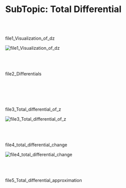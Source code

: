<h1><div align=”center”><b>SubTopic: Total Differential</b></h1></div>
<br/></br>

<tab>file1_Visualization_of_dz

![file1_Visualization_of_dz](https://github.com/vnb09/FSF-mathematics-python-code-archive/blob/fsf_tasks/FSF-2020/calculus-of-several-variables/approximations-and-optimizations/Total-Differential/file1_Visualization_of_dz.gif?raw=true)
<br/></br>
<br/></br>

<tab>file2_Differentials
 

<br/></br>
<br/></br>

<tab>file3_Total_differential_of_z
 
![file3_Total_differential_of_z](https://github.com/vnb09/FSF-mathematics-python-code-archive/blob/fsf_tasks/FSF-2020/calculus-of-several-variables/approximations-and-optimizations/Total-Differential/file3_Total_differential_of_z.gif?raw=true)
<br/></br>
<br/></br>

<tab>file4_total_differential_change
 
![file4_total_differential_change](https://github.com/vnb09/FSF-mathematics-python-code-archive/blob/fsf_tasks/FSF-2020/calculus-of-several-variables/approximations-and-optimizations/Total-Differential/file4_total_differential_change.gif?raw=true)
<br/></br>
<br/></br>

<tab>file5_Total_differential_approximation
 

<br/></br>
<br/></br>
